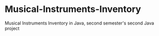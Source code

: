 # Musical-Instruments-Inventory
Musical Instruments Inventory in Java, second semester's second Java project
